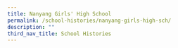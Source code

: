 ```yaml
---
title: Nanyang Girls' High School
permalink: /school-histories/nanyang-girls-high-sch/
description: ""
third_nav_title: School Histories
---
```

